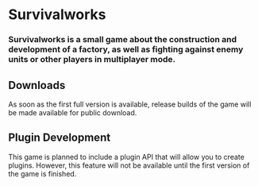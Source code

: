 # Survivalworks
  
### Survivalworks is a small game about the construction and development of a factory, as well as fighting against enemy units or other players in multiplayer mode.

## Downloads
As soon as the first full version is available, release builds of the game will be made available for public download.

## Plugin Development
This game is planned to include a plugin API that will allow you to create plugins. However, this feature will not be available until the first version of the game is finished.
